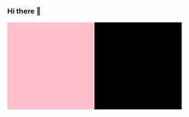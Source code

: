 ### Hi there 👋

<!--
**doctoraim/doctoraim** is a ✨ _special_ ✨ repository because its `README.md` (this file) appears on your GitHub profile.

Here are some ideas to get you started:

- 🔭 I’m currently working on ...
- 🌱 I’m currently learning ...
- 👯 I’m looking to collaborate on ...
- 🤔 I’m looking for help with ...
- 💬 Ask me about ...
- 📫 How to reach me: ...
- 😄 Pronouns: ...
- ⚡ Fun fact: ...
-->
<div style="display:flex;">
	<div class="left" style="width:200px;height:200px;background-color:pink;"></div>
    <div class="right" style="width:200px;height:200px;background-color:black;"></div>

</div>
